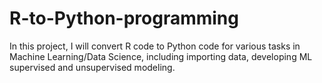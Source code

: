 # R-to-Python-programming
In this project, I will convert R code to Python code for various tasks in Machine Learning/Data Science, including importing data, developing ML supervised and unsupervised modeling.
